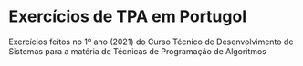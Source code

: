 # Exercícios de TPA em Portugol
Exercícios feitos no 1º ano (2021) do Curso Técnico de Desenvolvimento de Sistemas para a matéria de Técnicas de Programação de Algoritmos
